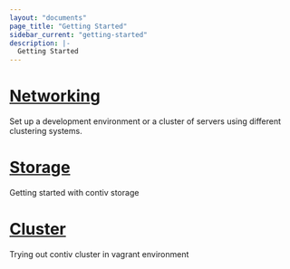 ```yaml
---
layout: "documents"
page_title: "Getting Started"
sidebar_current: "getting-started"
description: |-
  Getting Started
---
```


# [Networking](/documents/gettingStarted/networking)
Set up a development environment or a cluster of servers using different clustering systems.


# [Storage](/documents/gettingStarted/storage)
Getting started with contiv storage

# [Cluster](/documents/gettingStarted/cluster)
Trying out contiv cluster in vagrant environment
